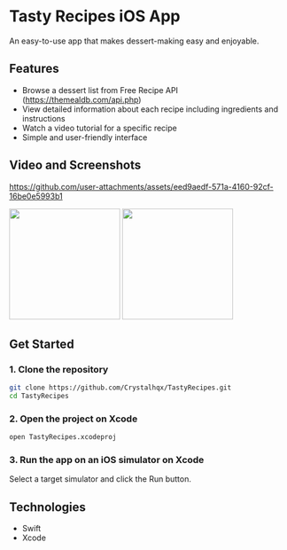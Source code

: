 # Tasty Recipes iOS App

An easy-to-use app that makes dessert-making easy and enjoyable.

## Features

- Browse a dessert list from Free Recipe API (https://themealdb.com/api.php)
- View detailed information about each recipe including ingredients and instructions
- Watch a video tutorial for a specific recipe
- Simple and user-friendly interface

## Video and Screenshots

https://github.com/user-attachments/assets/eed9aedf-571a-4160-92cf-16be0e5993b1

<img src="https://github.com/user-attachments/assets/ca4f226b-ccd2-4bd2-ae28-1d761033466c" width="200" />
<img src="https://github.com/user-attachments/assets/4d27b04e-bb44-4ea3-b63e-742fae7d8233" width="200" />

## Get Started

### 1. Clone the repository

  ```bash
  git clone https://github.com/Crystalhqx/TastyRecipes.git
  cd TastyRecipes
  ```

### 2. Open the project on Xcode

  ```bash
  open TastyRecipes.xcodeproj
  ```

### 3. Run the app on an iOS simulator on Xcode
Select a target simulator and click the Run button.

## Technologies
- Swift
- Xcode

